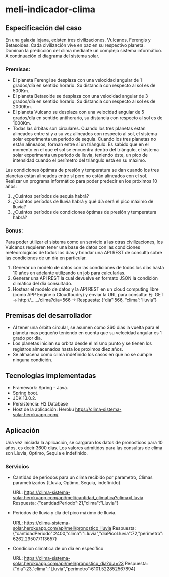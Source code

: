 # meli-indicador-clima

## Especificación del caso

En una galaxia lejana, existen tres civilizaciones. Vulcanos, Ferengis y Betasoides. Cada civilización vive en paz en su respectivo planeta.
Dominan la predicción del clima mediante un complejo sistema informático. A continuación el diagrama del sistema solar.

### Premisas:

- El planeta Ferengi se desplaza con una velocidad angular de 1 grados/día en sentido horario. Su distancia con respecto al sol es de 500Km.
- El planeta Betasoide se desplaza con una velocidad angular de 3 grados/día en sentido horario. Su distancia con respecto al sol es de 2000Km.
- El planeta Vulcano se desplaza con una velocidad angular de 5 grados/día en sentido anti­horario, su distancia con respecto al sol es de 1000Km.
- Todas las órbitas son circulares.
Cuando los tres planetas están alineados entre sí y a su vez alineados con respecto al sol, el sistema solar experimenta un período de sequía.
Cuando los tres planetas no están alineados, forman entre sí un triángulo. Es sabido que en el momento en el que el sol se encuentra dentro del triángulo, el sistema solar experimenta un período de lluvia, teniendo éste, un pico de intensidad cuando el perímetro del triángulo está en su máximo.

Las condiciones óptimas de presión y temperatura se dan cuando los tres planetas están alineados entre sí pero no están alineados con el sol.
Realizar un programa informático para poder predecir en los próximos 10 años:
1. ¿Cuántos períodos de sequía habrá?
2. ¿Cuántos períodos de lluvia habrá y qué día será el pico máximo de lluvia?
3. ¿Cuántos períodos de condiciones óptimas de presión y temperatura habrá?

### Bonus:

Para poder utilizar el sistema como un servicio a las otras civilizaciones, los Vulcanos requieren tener una base de datos con las condiciones meteorológicas de todos los días y brindar una API REST de consulta sobre las condiciones de un día en particular.
1. Generar un modelo de datos con las condiciones de todos los días hasta 10 años en adelante utilizando un job para calcularlas.
2. Generar una API REST la cual devuelve en formato JSON la condición climática del día consultado.
3. Hostear el modelo de datos y la API REST en un cloud computing libre (como APP Engine o Cloudfoudry) y enviar la URL para consulta:
Ej: GET → http://....../clima?dia=566 → Respuesta: {“dia”:566, “clima”:”lluvia”}

## Premisas del desarrollador

- Al tener una órbita circular, se asumen como 360 dias la vuelta para el planeta mas pequeño teniendo en cuenta que su velocidad angular es 1 grado por dia.
- Los planetas inician su orbita desde el mismo punto y se tienen los registros almacenados hasta los proximos diez años.
- Se almacena como clima indefinido los casos en que no se cumple ninguna condición.

## Tecnologías implementadas

- Framework: Spring - Java.
- Spring boot.
- JDK 13.0.2.
- Persistencia: H2 Database
- Host de la aplicación: Heroku https://clima-sistema-solar.herokuapp.com/

## Aplicación

Una vez iniciada la aplicación, se cargaran los datos de pronosticos para 10 años, es decir 3600 dias. Los valores admitidos para las consultas de clima son Lluvia, Optimo, Sequia e indefinido.

### Servicios

- Cantidad de periodos para un clima recibido por parametro, Climas parametrizados {Lluvia, Optimo, Sequia, indefinido}

    URL: https://clima-sistema-solar.herokuapp.com/api/meli/cantidad_climatica?clima=Lluvia
    Respuesta: {"cantidadPeriodo":21,"clima":"Lluvia"}

- Periodos de lluvia y día del pico máximo de lluvia.

    URL: https://clima-sistema-solar.herokuapp.com/api/meli/pronostico_lluvia
    Respuesta: {"cantidadPeriodo":2400,"clima":"Lluvia","diaPicoLluvia":72,"perimetro":6262.295077113657}

- Condicion climática de un día en específico

    URL: https://clima-sistema-solar.herokuapp.com/api/meli/pronostico_dia?dia=23
    Respuesta: {"dia":23,"clima":"Lluvia","perimetro":6101.522852567894}

   